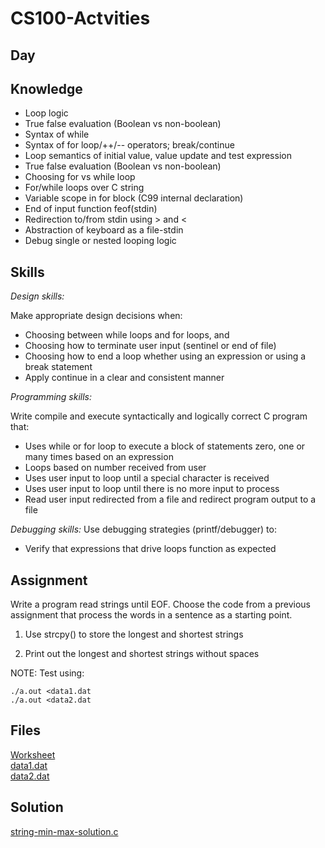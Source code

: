 # CS100-Actvities


## Day

## Knowledge
* Loop logic
* True false evaluation (Boolean vs non-boolean)
* Syntax of while
* Syntax of for loop/++/-- operators; break/continue
* Loop semantics of initial value, value update and test expression
* True false evaluation (Boolean vs non-boolean)
* Choosing for vs while loop
* For/while loops over C string 
* Variable scope in for block (C99 internal declaration)
* End of input function feof(stdin)
* Redirection to/from stdin using > and <
* Abstraction of keyboard as a file-stdin
* Debug single or nested looping logic 

## Skills
_Design skills:_

Make appropriate design decisions when:

* Choosing between while loops and for loops, and
* Choosing how to terminate user input (sentinel or end of file)
* Choosing how to end a loop whether using an expression or using a break statement
* Apply continue in a clear and consistent manner

_Programming skills:_

Write compile and execute syntactically and logically correct C program that:

* Uses while or for loop to execute a block of statements zero, one or many times based on an expression
* Loops based on number received from user
* Uses user input to loop until a special character is received
* Uses user input to loop until there is no more input to process
* Read user input redirected from a file and redirect program output to a file

_Debugging skills:_
Use debugging strategies (printf/debugger) to:

* Verify that expressions that drive loops function as expected


## Assignment
Write a program read strings until EOF.  Choose the code from a previous assignment that process the words in a sentence as a starting point.

1. Use strcpy() to store the longest and shortest strings<br>
	
1. Print out the longest and shortest strings without spaces
	
NOTE: Test using:

```
./a.out <data1.dat
./a.out <data2.dat
```


## Files

[Worksheet](stringsandloops.docx)<br>
[data1.dat](data1.dat)<br>
[data2.dat](data2.dat)

## Solution
[string-min-max-solution.c](string-min-max-solution.c)